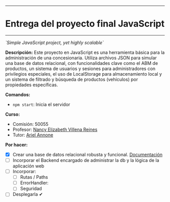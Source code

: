 ********
# Entrega del proyecto final JavaScript
********
*\`Simple JavaScript project, yet highly scalable\`*

**Descripción:**
Este proyecto en JavaScript es una herramienta básica para la administración de una concesionaria. Utiliza archivos JSON para simular una base de datos relacional, con funcionalidades clave como el ABM de productos, un sistema de usuarios y sesiones para administradores con privilegios especiales, el uso de LocalStorage para almacenamiento local y un sistema de filtrado y búsqueda de productos (vehículos) por propiedades específicas.

**Comandos:**
* `npm start`: Inicia el servidor

**Curso:**
* Comisión: 50055
* Profesor: [Nancy Elizabeth Villena Reines](https://www.linkedin.com/in/ACoAABreMj0BCBsCpVfB0HMufDSAlWjdVwL3NEs?lipi=urn%3Ali%3Apage%3Ad_flagship3_detail_base%3Bj6GsymK8TTGVl6SPUtCbzQ%3D%3D)
* Tutor:  [Ariel Annone](https://www.linkedin.com/in/ACoAADkTVQMBw3VwnJIgT6kzUiVTDQZgawwzlWI?lipi=urn%3Ali%3Apage%3Ad_flagship3_detail_base%3Bj6GsymK8TTGVl6SPUtCbzQ%3D%3D)

**Por hacer:**
- [x] Crear una base de datos relacional robusta y funcional. [Documentación](https://drive.google.com/drive/folders/1mUxW6QnVtVA5ydqt86a-VNNn_P82ngTG?usp=sharing)
- [ ] Incorporar el Backend encargado de administrar la db y la lógica de la aplicación web
- [ ] Incorporar:
	- [ ] Rutas / Paths 
	- [ ] ErrorHandler:
	- [ ] Seguridad
- [ ] Desplegarla ✔
